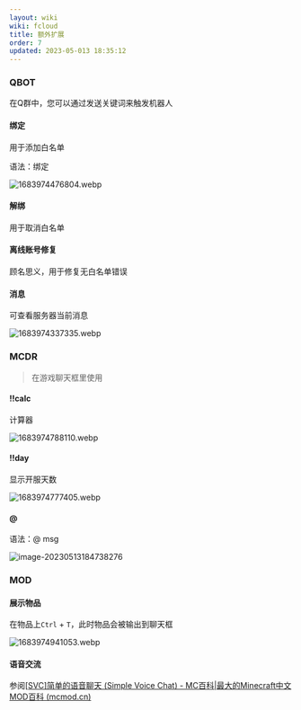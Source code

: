 ```yaml
---
layout: wiki
wiki: fcloud
title: 额外扩展
order: 7
updated: 2023-05-013 18:35:12
---
```


### QBOT

在Q群中，您可以通过发送关键词来触发机器人

#### 绑定

用于添加白名单

语法：绑定 <playername>

![1683974476804.webp](https://onep.hzchu.top/mount/pic/2023/05/13/645f694d444d6.webp)

#### 解绑

用于取消白名单

#### 离线账号修复

顾名思义，用于修复无白名单错误

#### 消息

可查看服务器当前消息

![1683974337335.webp](https://onep.hzchu.top/mount/pic/2023/05/13/645f68c280108.webp)

### MCDR

> 在游戏聊天框里使用

#### !!calc

计算器

![1683974788110.webp](https://onep.hzchu.top/mount/pic/2023/05/13/645f6a8415f13.webp)

#### !!day

显示开服天数

![1683974777405.webp](https://onep.hzchu.top/mount/pic/2023/05/13/645f6a7aa15a2.webp)

#### @

语法：@ <playername> msg

![image-20230513184738276](https://onep.hzchu.top/mount/pic/2023/05/13/645f6ed57b5fd.webp)

### MOD

#### 展示物品

在物品上`Ctrl` + `T`，此时物品会被输出到聊天框

![1683974941053.webp](https://onep.hzchu.top/mount/pic/2023/05/13/645f6b1e055bc.webp)

#### 语音交流

参阅[[SVC\]简单的语音聊天 (Simple Voice Chat) - MC百科|最大的Minecraft中文MOD百科 (mcmod.cn)](https://www.mcmod.cn/class/3693.html)

